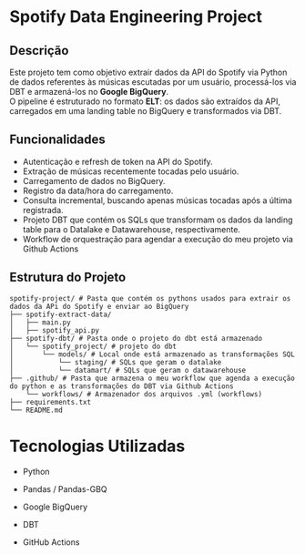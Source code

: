 # Spotify Data Engineering Project

## Descrição
Este projeto tem como objetivo extrair dados da API do Spotify via Python de dados referentes às músicas escutadas por um usuário, processá-los via DBT e armazená-los no **Google BigQuery**.  
O pipeline é estruturado no formato **ELT**: os dados são extraídos da API, carregados em uma landing table no BigQuery e transformados via DBT.

## Funcionalidades
- Autenticação e refresh de token na API do Spotify.
- Extração de músicas recentemente tocadas pelo usuário.
- Carregamento de dados no BigQuery.
- Registro da data/hora do carregamento.
- Consulta incremental, buscando apenas músicas tocadas após a última registrada.
- Projeto DBT que contém os SQLs que transformam os dados da landing table para o Datalake e Datawarehouse, respectivamente.
- Workflow de orquestração para agendar a execução do meu projeto via Github Actions

## Estrutura do Projeto

```
spotify-project/ # Pasta que contém os pythons usados para extrair os dados da APi do Spotify e enviar ao BigQuery
├── spotify-extract-data/
│   ├── main.py
│   ├── spotify_api.py
├── spotify-dbt/ # Pasta onde o projeto do dbt está armazenado
│   └── spotify_project/ # projeto do dbt
│       └── models/ # Local onde está armazenado as transformações SQL
│           └── staging/ # SQLs que geram o datalake
│           └── datamart/ # SQLs que geram o datawarehouse
├── .github/ # Pasta que armazena o meu workflow que agenda a execução do python e as transformações do DBT via Github Actions
    └── workflows/ # Armazenador dos arquivos .yml (workflows)
├── requirements.txt
└── README.md
```

# Tecnologias Utilizadas

- Python

- Pandas / Pandas-GBQ

- Google BigQuery

- DBT

- GitHub Actions
